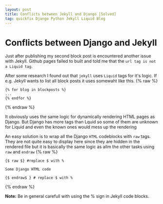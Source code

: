```yaml
---
layout: post
title: Conflicts between Jekyll and Django [Solved]
tag: quickfix Django Python Jekyll Liquid Blog
---
```


# Conflicts between Django and Jekyll

Just after publishing my second block post is encountered another issue with Jekyll.
Github pages failed to built and told me that the `url tag is not a Liquid tag`.

After some research I found out that `jekyll` uses `Liquid` tags for it's logic. If e.g. Jekyll wants to list all block posts it uses somewaht like this.
{% raw %}
```
{% for blog in blockposts %}
...
{% endfor %}
```
{% endraw %}

It obviously uses the same logic for dynamically rendering HTML pages as Django.
But Django has more tags than Lquid so some of them are unknown for Liquid and even the known ones would mess up the rendering

An easy solution is to wrap all the Django `HTML` codeblocks with `raw` tags.
They are not quite easy to display here since they are hidden in the rendered file but it is basically the same logic as allm the other tasks using `raw` and `endraw`
{% raw %}
```
{$ raw $} #replace $ with %

Some Django HTML code

{$ endraw$ } # replace $ with %
```
{% endraw %}

**Note:** Be in general carefull with using the % sign in Jekyll code blocks. 